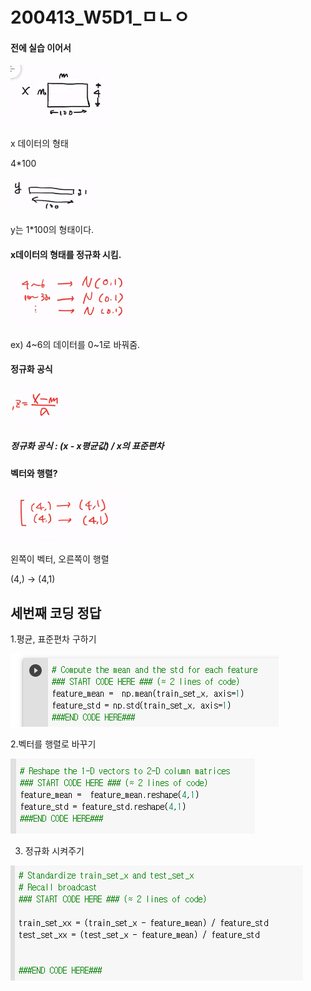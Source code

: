 # 200413_W5D1_ㅁㄴㅇ



#### 전에 실습 이어서



![1586754218724](assets/1586754218724.png)

x 데이터의 형태

4*100





![1586754236028](assets/1586754236028.png)

y는 1*100의 형태이다.





#### x데이터의 형태를 정규화 시킴.

![1586754293071](assets/1586754293071.png)



ex) 4~6의 데이터를 0~1로 바꿔줌.



#### 정규화 공식 

![1586754333551](assets/1586754333551.png)



##### 정규화 공식 : (x - x평균값) / x의 표준편차



#### 벡터와 행렬?

![1586754433366](assets/1586754433366.png)





왼쪽이 벡터, 오른쪽이 행렬

(4,) -> (4,1)





## 세번째 코딩 정답



1.평균, 표준편차 구하기

![1586754955396](assets/1586754955396.png)





2.벡터를 행렬로 바꾸기

![1586754983660](assets/1586754983660.png)





3. 정규화 시켜주기

![1586754995766](assets/1586754995766.png)

